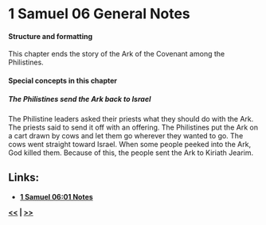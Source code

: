 # 1 Samuel 06 General Notes

#### Structure and formatting

This chapter ends the story of the Ark of the Covenant among the Philistines.

#### Special concepts in this chapter

##### The Philistines send the Ark back to Israel

The Philistine leaders asked their priests what they should do with the Ark. The priests said to send it off with an offering. The Philistines put the Ark on a cart drawn by cows and let them go wherever they wanted to go. The cows went straight toward Israel. When some people peeked into the Ark, God killed them. Because of this, the people sent the Ark to Kiriath Jearim.

## Links:

* __[1 Samuel 06:01 Notes](./01.md)__

__[<<](../05/intro.md) | [>>](../07/intro.md)__
